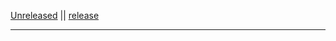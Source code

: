<!--lint disable first-heading-level-->
<!--lint disable no-missing-blank-lines-->
<!--lint disable no-undefined-references-->
<!-- =====START PARTIAL - Copy text between the two comments, as needed===== -->

[Unreleased](#unreleased) || [release](#release)

---
<!-- ===============================END PARTIAL============================= -->
